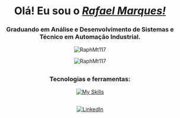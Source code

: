 <div align="center"> 

<div align="center">  
    <h1>Olá! Eu sou o <a href="https://www.linkedin.com/in/rafael-marques-e-torres/"><i>Rafael Marques!</i></a></h1>
</div>

### Graduando em Análise e Desenvolvimento de Sistemas e Técnico em Automação Industrial.

<p><img src="https://github-readme-stats.vercel.app/api?username=RaphMt117&show_icons=true&bg_color=00000000" alt="RaphMt117"/></p>

<p><img src="https://github-readme-stats.vercel.app/api/top-langs?username=RaphMt117&show_icons=true&locale=en&layout=compact&bg_color=00000000" alt="RaphMt117"/></p>

</div>

##

<div align="center"> 
 
### Tecnologias e ferramentas:

<!-- <div style= "display: inline_block"><br/>

<img align="center" alt="TypeScript" rel="stylesheet" src="https://github.com/devicons/devicon/blob/master/icons/typescript/typescript-original.svg" width="40" height="40">

<!-- <img align="center" alt="NodeJS" rel="stylesheet" src="https://github.com/devicons/devicon/blob/master/icons/nodejs/nodejs-original.svg" width="40" height="40"> -->
<!-- <img align="center" alt="Vim" rel="stylesheet" src="https://github.com/devicons/devicon/blob/master/icons/vim/vim-original.svg" width="40" height="40"> -->
<!-- <img align="center" alt="Git" rel="stylesheet" src="https://github.com/devicons/devicon/blob/master/icons/git/git-original.svg" width="40" height="40"> -->
<!-- <img align="center" alt="Astro" rel="stylesheet" src="https://icon.icepanel.io/Technology/png-shadow-512/Astro.png" width="40" height="40"> -->
<!-- <img align="center" alt="MySQL" rel="stylesheet" src="https://github.com/devicons/devicon/blob/master/icons/mysql/mysql-original-wordmark.svg" width="40" height="40"> -->
<!-- <img align="center" alt="TailwindCSS" rel="stylesheet" src="https://github.com/devicons/devicon/blob/master/icons/tailwindcss/tailwindcss-plain.svg" width="40" height="40"> -->
<!-- <img align="center" alt="Java" rel="stylesheet" src="https://github.com/devicons/devicon/blob/master/icons/java/java-original.svg" width="40" height="40"> -->
<!-- <img align="center" alt="NextJS" rel="stylesheet" src="https://github.com/devicons/devicon/blob/master/icons/nextjs/nextjs-original.svg" width="40" height="40"> -->
<!-- <img align="center" alt="GoLang" rel="stylesheet" src="https://github.com/devicons/devicon/blob/master/icons/go/go-original-wordmark.svg" width="40" height="40"> -->
<!-- <img align="center" alt="React" rel="stylesheet" src="https://github.com/devicons/devicon/blob/master/icons/react/react-original.svg" width="40" height="40"> -->

[![My Skills](https://skillicons.dev/icons?i=js,ts,astro,nodejs,git,tailwindcss,neovim,vite,linux,java&theme=dark)](https://skillicons.dev)

</div>

</div>

##


<div align="center"> 
 
[![LinkedIn](https://img.shields.io/badge/LinkedIn-0077B5?style=for-the-badge&logo=linkedin&logoColor=white)](https://www.linkedin.com/in/rafael-marques-e-torres/) 

</div>



